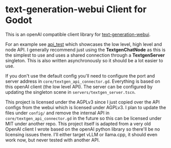 # text-generation-webui Client for Godot

This is an openAI compatible client library for [text-generation-webui](https://github.com/oobabooga/text-generation-webui).

For an example see [api_test](addons/textgen_nodes/example/api_test.gd) which showcases the low level, high level and node API. I generally recommend just using the **TextgenChatNode** as this is the simplest to use and uses a shared connection through a **TextgenServer** singleton. This is also written asynchronously so it should be a lot easier to use.

If you don't use the default config you'll need to configure the port and server address in `core/textgen_api_connector.gd`. Everything is based on this openAI client (the low level API). The server can be configured by updating the singleton scene in `servers/textgen_server.tscn`.

This project is licensed under the AGPLv3 since I just copied over the API configs from the webui which is licensed under AGPLv3. I plan to update the files under `config/` and remove the internal API in `core/textgen_api_connector.gd` in the future so this can be licensed under MIT under another repo. This project itself is adapted from a very old OpenAI client I wrote based on the openAI python library so there'll be no licensing issues there. I'll either target vLLM or llama.cpp, it should even work now, but never tested with another API.
